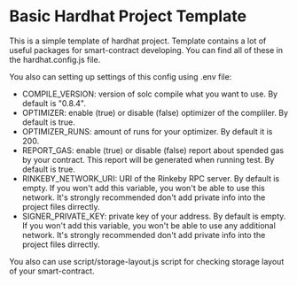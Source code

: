 # Basic Hardhat Project Template

This is a simple template of hardhat project. Template contains a lot of useful packages for
smart-contract developing. You can find all of these in the hardhat.config.js file.

You also can setting up settings of this config using .env file:
- COMPILE_VERSION: version of solc compile what you want to use. By default is "0.8.4".
- OPTIMIZER: enable (true) or disable (false) optimizer of the compliler. By default is true.
- OPTIMIZER_RUNS: amount of runs for your optimizer. By default it is 200.
- REPORT_GAS: enable (true) or disable (false) report about spended gas by your contract. This
report will be generated when running test. By default is true.
- RINKEBY_NETWORK_URI: URI of the Rinkeby RPC server. By default is empty. If you won't add this
variable, you won't be able to use this network. It's strongly recommended don't add private info
into the project files dirrectly.
- SIGNER_PRIVATE_KEY: private key of your address. By default is empty. If you won't add this
variable, you won't be able to use any additional network. It's strongly recommended don't add
private info into the project files dirrectly.

You also can use script/storage-layout.js script for checking storage layout of your smart-contract.